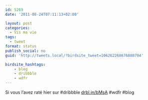 ```yaml
---
id: 5269
date: '2011-08-24T07:11:13+02:00'

layout: post
categories:
  - Vis ma vie
tags:
  - tweet
format: status
publish_social: no
guid: 'http://tweets.local/?birdsite_tweet=106262268676808704'

birdsite_hashtags:
    - blog
    - dribbble
    - wdfr
---
```


Si vous l’avez raté hier sur #dribbble [drbl.in/bMsA](http://drbl.in/bMsA) #wdfr #blog